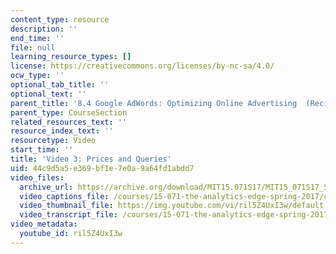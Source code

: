 ```yaml
---
content_type: resource
description: ''
end_time: ''
file: null
learning_resource_types: []
license: https://creativecommons.org/licenses/by-nc-sa/4.0/
ocw_type: ''
optional_tab_title: ''
optional_text: ''
parent_title: '8.4 Google AdWords: Optimizing Online Advertising  (Recitation)'
parent_type: CourseSection
related_resources_text: ''
resource_index_text: ''
resourcetype: Video
start_time: ''
title: 'Video 3: Prices and Queries'
uid: 44c9d5a5-e369-bf1e-7e0a-9a64fd1abdd7
video_files:
  archive_url: https://archive.org/download/MIT15.071S17/MIT15_071S17_Session_8.4.04_300k.mp4
  video_captions_file: /courses/15-071-the-analytics-edge-spring-2017/c1c3fed7d7dc54b184f1bce1c78ee6a0_ril5Z4UxI3w.vtt
  video_thumbnail_file: https://img.youtube.com/vi/ril5Z4UxI3w/default.jpg
  video_transcript_file: /courses/15-071-the-analytics-edge-spring-2017/17040be5cc8efd211a6e1559869ae44b_ril5Z4UxI3w.pdf
video_metadata:
  youtube_id: ril5Z4UxI3w
---
```

